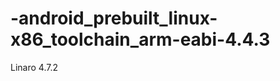 -android_prebuilt_linux-x86_toolchain_arm-eabi-4.4.3
====================================================
Linaro 4.7.2
